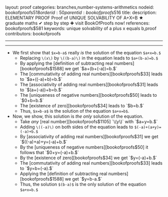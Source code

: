 layout: proof
categories: branches,number-systems-arithmetics
nodeid: bookofproofs$518
orderid: 50
parentid: bookofproofs$516
title: 
description: ELEMENTARY PROOF Proof of UNIQUE SOLVABILITY OF A+X=B ★ graduate maths ✔ step by step ✚ visit BookOfProofs now!
references: bookofproofs$581
keywords: unique solvability of a plus x equals b,proof
contributors: bookofproofs

---


---

* We first show that `$x=b-a$` really _is_ the solution of the equation `$a+x=b.$`
   * Replacing `\(x\)` by `\((b-a)\)` in the equation leads to `$a+(b-a)=b.$`
   * By applying the [definition of subtracting real numbers][bookofproofs$1588] we get `$a+(b+(-a))=b.$`
   * The [commutativity of adding real numbers][bookofproofs$33] leads to `$a+((-a)+b)=b.$`
   *  The [associativity of adding real numbers][bookofproofs$31] leads to `$(a+(-a))+b=b.$`
   * The [uniqueness of negative numbers][bookofproofs$50] leads to `$0+b=b.$`
   * The [existence of zero][bookofproofs$34] leads to `$b=b.$`
   * Thus, `$x=b-a$` is the solution of the equation `$a+x=b$`.
* Now, we show, this solution is _the only_ solution of the equation. 
   * Take _any_ [real number][bookofproofs$1105] `\(y\)` with `$a+y=b.$` 
   * Adding `\((-a)\)` on both sides of the equation leads to `$(-a)+(a+y)=(-a)+b.$`
   * By [associativity of adding real numbers][bookofproofs$31] we get  
 `$((-a)+a)+y=(-a)+b.$`
   * By the [uniqueness of negative numbers][bookofproofs$50] it follows that `$0+y=(-a)+b.$`
   * By the [existence of zero][bookofproofs$34] we get `$y=(-a)+b.$`
   * The [commutativity of adding real numbers][bookofproofs$33] leads to `$y=b+(-a).$`
   * Applying the [definition of subtracting real numbers][bookofproofs$1588] we get `$y=b-a.$`
   * Thus, the solution `$(b-a)$` is the only solution of the equation `$a+x=b.$`
